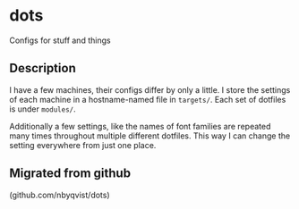 # dots

Configs for stuff and things

## Description

I have a few machines, their configs differ by only a little. I store the
settings of each machine in a hostname-named file in `targets/`. Each set of
dotfiles is under `modules/`.

Additionally a few settings, like the names of font families are repeated many
times throughout multiple different dotfiles. This way I can change the setting
everywhere from just one place.

## Migrated from github
(github.com/nbyqvist/dots)
